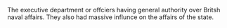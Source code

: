 The executive department or offciers having general authority over Britsh naval affairs. They also had massive influnce on the affairs of the state. 